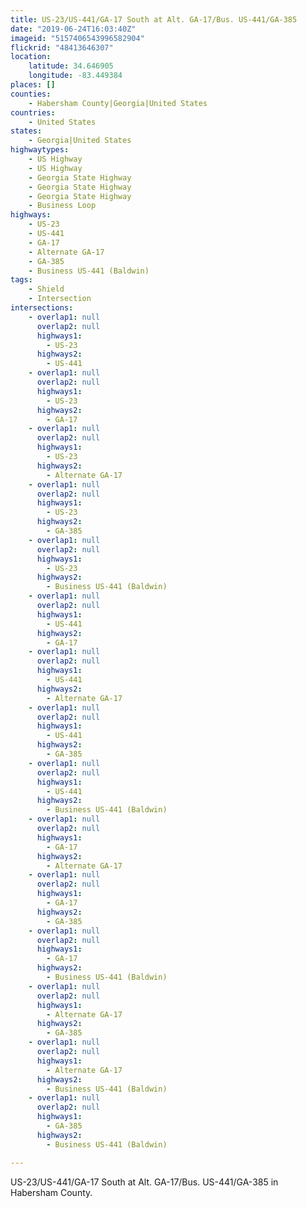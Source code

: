 ```yaml
---
title: US-23/US-441/GA-17 South at Alt. GA-17/Bus. US-441/GA-385
date: "2019-06-24T16:03:40Z"
imageid: "5157406543996582904"
flickrid: "48413646307"
location:
    latitude: 34.646905
    longitude: -83.449384
places: []
counties:
    - Habersham County|Georgia|United States
countries:
    - United States
states:
    - Georgia|United States
highwaytypes:
    - US Highway
    - US Highway
    - Georgia State Highway
    - Georgia State Highway
    - Georgia State Highway
    - Business Loop
highways:
    - US-23
    - US-441
    - GA-17
    - Alternate GA-17
    - GA-385
    - Business US-441 (Baldwin)
tags:
    - Shield
    - Intersection
intersections:
    - overlap1: null
      overlap2: null
      highways1:
        - US-23
      highways2:
        - US-441
    - overlap1: null
      overlap2: null
      highways1:
        - US-23
      highways2:
        - GA-17
    - overlap1: null
      overlap2: null
      highways1:
        - US-23
      highways2:
        - Alternate GA-17
    - overlap1: null
      overlap2: null
      highways1:
        - US-23
      highways2:
        - GA-385
    - overlap1: null
      overlap2: null
      highways1:
        - US-23
      highways2:
        - Business US-441 (Baldwin)
    - overlap1: null
      overlap2: null
      highways1:
        - US-441
      highways2:
        - GA-17
    - overlap1: null
      overlap2: null
      highways1:
        - US-441
      highways2:
        - Alternate GA-17
    - overlap1: null
      overlap2: null
      highways1:
        - US-441
      highways2:
        - GA-385
    - overlap1: null
      overlap2: null
      highways1:
        - US-441
      highways2:
        - Business US-441 (Baldwin)
    - overlap1: null
      overlap2: null
      highways1:
        - GA-17
      highways2:
        - Alternate GA-17
    - overlap1: null
      overlap2: null
      highways1:
        - GA-17
      highways2:
        - GA-385
    - overlap1: null
      overlap2: null
      highways1:
        - GA-17
      highways2:
        - Business US-441 (Baldwin)
    - overlap1: null
      overlap2: null
      highways1:
        - Alternate GA-17
      highways2:
        - GA-385
    - overlap1: null
      overlap2: null
      highways1:
        - Alternate GA-17
      highways2:
        - Business US-441 (Baldwin)
    - overlap1: null
      overlap2: null
      highways1:
        - GA-385
      highways2:
        - Business US-441 (Baldwin)

---
```

US-23/US-441/GA-17 South at Alt. GA-17/Bus. US-441/GA-385 in Habersham County.